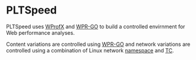 PLTSpeed
=======================

PLTSpeed uses [WProfX] and [WPR-GO] to build a controlled envirnment for Web performance analyses.

Content variations are controlled using [WPR-GO] and network variations are controlled using a combination of Linux network [namespace] and [TC].

[WProfX]: https://github.com/jnejati/WProfX
[WPR-GO]:https://github.com/catapult-project/catapult/blob/master/web_page_replay_go/README.md
[namespace]:http://man7.org/linux/man-pages/man7/namespaces.7.html
[TC]:http://tldp.org/HOWTO/Traffic-Control-HOWTO/intro.html

